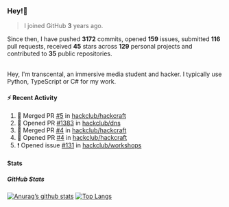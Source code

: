 ### Hey!👋
<!-- [![Banner](banner.png)](https://dillonb07.is-a.dev) -->


> I joined GitHub **3** years ago.

Since then, I have pushed **3172** commits, opened **159** issues, submitted **116** pull requests, received **45** stars across **129** personal projects and contributed to **35** public repositories.

<br>
Hey, I'm transcental, an immersive media student and hacker. I typically use Python, TypeScript or C# for my work.

<br>

#### :zap: Recent Activity

<!--START_SECTION:activity-->
1. 🎉 Merged PR [#5](https://github.com/hackclub/hackcraft/pull/5) in [hackclub/hackcraft](https://github.com/hackclub/hackcraft)
2. 💪 Opened PR [#1383](https://github.com/hackclub/dns/pull/1383) in [hackclub/dns](https://github.com/hackclub/dns)
3. 🎉 Merged PR [#4](https://github.com/hackclub/hackcraft/pull/4) in [hackclub/hackcraft](https://github.com/hackclub/hackcraft)
4. 💪 Opened PR [#4](https://github.com/hackclub/hackcraft/pull/4) in [hackclub/hackcraft](https://github.com/hackclub/hackcraft)
5. ❗ Opened issue [#131](https://github.com/hackclub/workshops/issues/131) in [hackclub/workshops](https://github.com/hackclub/workshops)
<!--END_SECTION:activity-->

#### Stats

##### GitHub Stats
[![Anurag’s github stats](https://github-readme-stats.vercel.app/api?username=transcental&show_icons=true&theme=radical)](https://github.com/transcental)
[![Top Langs](https://github-readme-stats.vercel.app/api/top-langs/?username=transcental&layout=compact&theme=radical)](https://github.com/transcental)
